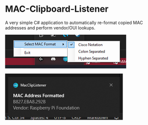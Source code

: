 # MAC-Clipboard-Listener

A very simple C# application to automatically re-format copied MAC addresses and perform vendor/OUI lookups. 

![Format Options](docs/img_context.png)

![Notification](docs/img_notification.png)

